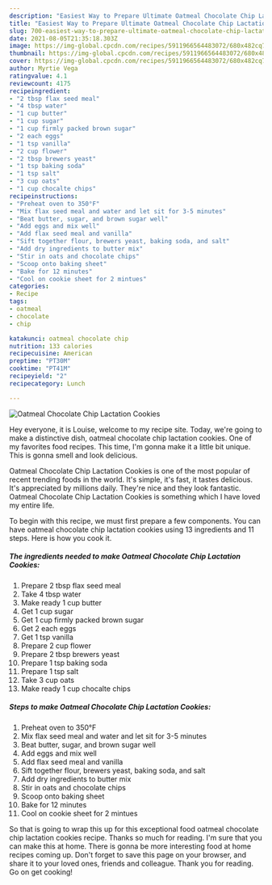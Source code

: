```yaml
---
description: "Easiest Way to Prepare Ultimate Oatmeal Chocolate Chip Lactation Cookies"
title: "Easiest Way to Prepare Ultimate Oatmeal Chocolate Chip Lactation Cookies"
slug: 700-easiest-way-to-prepare-ultimate-oatmeal-chocolate-chip-lactation-cookies
date: 2021-08-05T21:35:18.303Z
image: https://img-global.cpcdn.com/recipes/5911966564483072/680x482cq70/oatmeal-chocolate-chip-lactation-cookies-recipe-main-photo.jpg
thumbnail: https://img-global.cpcdn.com/recipes/5911966564483072/680x482cq70/oatmeal-chocolate-chip-lactation-cookies-recipe-main-photo.jpg
cover: https://img-global.cpcdn.com/recipes/5911966564483072/680x482cq70/oatmeal-chocolate-chip-lactation-cookies-recipe-main-photo.jpg
author: Myrtie Vega
ratingvalue: 4.1
reviewcount: 4175
recipeingredient:
- "2 tbsp flax seed meal"
- "4 tbsp water"
- "1 cup butter"
- "1 cup sugar"
- "1 cup firmly packed brown sugar"
- "2 each eggs"
- "1 tsp vanilla"
- "2 cup flower"
- "2 tbsp brewers yeast"
- "1 tsp baking soda"
- "1 tsp salt"
- "3 cup oats"
- "1 cup chocalte chips"
recipeinstructions:
- "Preheat oven to 350°F"
- "Mix flax seed meal and water and let sit for 3-5 minutes"
- "Beat butter, sugar, and brown sugar well"
- "Add eggs and mix well"
- "Add flax seed meal and vanilla"
- "Sift together flour, brewers yeast, baking soda, and salt"
- "Add dry ingredients to butter mix"
- "Stir in oats and chocolate chips"
- "Scoop onto baking sheet"
- "Bake for 12 minutes"
- "Cool on cookie sheet for 2 mintues"
categories:
- Recipe
tags:
- oatmeal
- chocolate
- chip

katakunci: oatmeal chocolate chip 
nutrition: 133 calories
recipecuisine: American
preptime: "PT30M"
cooktime: "PT41M"
recipeyield: "2"
recipecategory: Lunch

---
```



![Oatmeal Chocolate Chip Lactation Cookies](https://img-global.cpcdn.com/recipes/5911966564483072/680x482cq70/oatmeal-chocolate-chip-lactation-cookies-recipe-main-photo.jpg)

Hey everyone, it is Louise, welcome to my recipe site. Today, we're going to make a distinctive dish, oatmeal chocolate chip lactation cookies. One of my favorites food recipes. This time, I'm gonna make it a little bit unique. This is gonna smell and look delicious.

Oatmeal Chocolate Chip Lactation Cookies is one of the most popular of recent trending foods in the world. It's simple, it's fast, it tastes delicious. It's appreciated by millions daily. They're nice and they look fantastic. Oatmeal Chocolate Chip Lactation Cookies is something which I have loved my entire life.




To begin with this recipe, we must first prepare a few components. You can have oatmeal chocolate chip lactation cookies using 13 ingredients and 11 steps. Here is how you cook it.

<!--inarticleads1-->

##### The ingredients needed to make Oatmeal Chocolate Chip Lactation Cookies:

1. Prepare 2 tbsp flax seed meal
1. Take 4 tbsp water
1. Make ready 1 cup butter
1. Get 1 cup sugar
1. Get 1 cup firmly packed brown sugar
1. Get 2 each eggs
1. Get 1 tsp vanilla
1. Prepare 2 cup flower
1. Prepare 2 tbsp brewers yeast
1. Prepare 1 tsp baking soda
1. Prepare 1 tsp salt
1. Take 3 cup oats
1. Make ready 1 cup chocalte chips




<!--inarticleads2-->

##### Steps to make Oatmeal Chocolate Chip Lactation Cookies:

1. Preheat oven to 350°F
1. Mix flax seed meal and water and let sit for 3-5 minutes
1. Beat butter, sugar, and brown sugar well
1. Add eggs and mix well
1. Add flax seed meal and vanilla
1. Sift together flour, brewers yeast, baking soda, and salt
1. Add dry ingredients to butter mix
1. Stir in oats and chocolate chips
1. Scoop onto baking sheet
1. Bake for 12 minutes
1. Cool on cookie sheet for 2 mintues




So that is going to wrap this up for this exceptional food oatmeal chocolate chip lactation cookies recipe. Thanks so much for reading. I'm sure that you can make this at home. There is gonna be more interesting food at home recipes coming up. Don't forget to save this page on your browser, and share it to your loved ones, friends and colleague. Thank you for reading. Go on get cooking!
